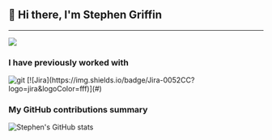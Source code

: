 ## 👋 Hi there, I'm Stephen Griffin

---

![](https://komarev.com/ghpvc/?username=Stephen-Griffin&color=red)

<h3>I have previously worked with</h3>
<p>
  <img alt="git" src="https://img.shields.io/badge/-Git-F05032?style=flat-square&logo=git&logoColor=white" />
  [![Jira](https://img.shields.io/badge/Jira-0052CC?logo=jira&logoColor=fff)](#)  

</p>



<h3>My GitHub contributions summary</h3>

![Stephen's GitHub stats](https://github-readme-stats.vercel.app/api?username=Stephen-Griffin&hide_border=true&show_icons=true&bg_color=151515&title_color=fb4362&icon_color=fb4362&text_bold=false&text_color=9e9e9e)

